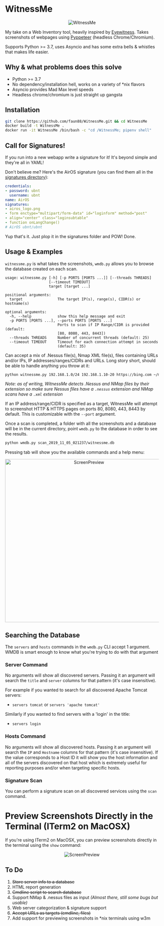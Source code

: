 # WitnessMe

<p align="center">
  <img src="https://user-images.githubusercontent.com/5151193/60783062-1f637c00-a106-11e9-83de-83ef88115f74.gif" alt="WitnessMe"/>
</p>

My take on a Web Inventory tool, heavily inspired by [Eyewitness](https://github.com/FortyNorthSecurity/EyeWitness). Takes screenshots of webpages using [Pyppeteer](https://github.com/miyakogi/pyppeteer) (headless Chrome/Chromium).

Supports Python >= 3.7, uses Asyncio and has some extra bells & whistles that makes life easier.

## Why & what problems does this solve

- Python >= 3.7
- No dependency/installation hell, works on a variety of *nix flavors
- Asyncio provides Mad Max level speeds
- Headless chrome/chromium is just straight up gangsta

## Installation

```bash
git clone https://github.com/faun88/WitnessMe.git && cd WitnessMe
docker build -t WitnessMe .
docker run -it WitnessMe /bin/bash -c "cd /WitnessMe; pipenv shell"
```

## Call for Signatures!

If you run into a new webapp write a signature for it! It's beyond simple and they're all in YAML!

Don't believe me? Here's the AirOS signature (you can find them all in the [signatures directory](https://github.com/byt3bl33d3r/WitnessMe/tree/master/witnessme/signatures)):

```yaml
credentials:
- password: ubnt
  username: ubnt
name: AirOS
signatures:
- airos_logo.png
- form enctype="multipart/form-data" id="loginform" method="post"
- align="center" class="loginsubtable"
- function onLangChange()
# AirOS ubnt/ubnt
```

Yup that's it. Just plop it in the signatures folder and POW! Done.

## Usage & Examples

`witnessme.py` is what takes the screenshots, `wmdb.py` allows you to browse the database created on each scan.

```
usage: witnessme.py [-h] [-p PORTS [PORTS ...]] [--threads THREADS]
                    [--timeout TIMEOUT]
                    target [target ...]

positional arguments:
  target                The target IP(s), range(s), CIDR(s) or hostname(s)

optional arguments:
  -h, --help            show this help message and exit
  -p PORTS [PORTS ...], --ports PORTS [PORTS ...]
                        Ports to scan if IP Range/CIDR is provided (default:
                        [80, 8080, 443, 8443])
  --threads THREADS     Number of concurrent threads (default: 25)
  --timeout TIMEOUT     Timeout for each connection attempt in seconds
                        (default: 35)
```

Can accept a mix of .Nessus file(s), Nmap XML file(s), files containing URLs and/or IPs, IP addresses/ranges/CIDRs and URLs. Long story short, should be able to handle anything you throw at it:

```bash
python witnessme.py 192.168.1.0/24 192.168.1.10-20 https://bing.com ~/my_nessus_scan.nessus ~/my_nmap_scan.xml ~/myfilewithURLSandIPs
```

*Note: as of writing, WitnessMe detects .Nessus and NMap files by their extension so make sure Nessus files have a `.nessus` extension and NMap scans have a `.xml` extension*

If an IP address/range/CIDR is specified as a target, WitnessMe will attempt to screenshot HTTP & HTTPS pages on ports 80, 8080, 443, 8443 by default. This is customizable with the `--port` argument.

Once a scan is completed, a folder with all the screenshots and a database will be in the current directory, point `wmdb.py` to the database in order to see the results.

```bash
python wmdb.py scan_2019_11_05_021237/witnessme.db
```

Pressing tab will show you the available commands and a help menu:

<p align="center">
  <img width="534" src="https://user-images.githubusercontent.com/5151193/68552696-11d14200-03d7-11ea-828f-3c744e58df86.png" alt="ScreenPreview"/>
</p>

## Searching the Database

The `servers` and `hosts` commands in the `wmdb.py` CLI accept 1 argument. WMDB is smart enough to know what you're trying to do with that argument

### Server Command

No arguments will show all discovered servers. Passing it an argument will search the `title` and `server` columns for that pattern (it's case insensitive).

For example if you wanted to search for all discovered Apache Tomcat servers:
- `servers tomcat` or `servers 'apache tomcat'`

Similarly if you wanted to find servers with a 'login' in the title:
- `servers login`

### Hosts Command

No arguments will show all discovered hosts. Passing it an argument will search the `IP` and `Hostname` columns for that pattern (it's case insensitive). If the value corresponds to a Host ID it will show you the host information and all of the servers discovered on that host which is extremely useful for reporting purposes and/or when targeting specific hosts.

### Signature Scan

You can perform a signature scan on all discovered services using the `scan` command.

# Preview Screenshots Directly in the Terminal (ITerm2 on MacOSX)

If you're using ITerm2 on MacOSX, you can preview screenshots directly in the terminal using the `show` command:

<p align="center">
  <img src="https://user-images.githubusercontent.com/5151193/68194496-5e012a00-ff72-11e9-9ccd-6a50aa384f3e.png" alt="ScreenPreview"/>
</p>

## To Do

1. ~~Store server info to a database~~
2. HTML report generation
3. ~~Cmdline script to search database~~
4. Support NMap & .nessus files as input *(Almost there, still some bugs but usable)*
5. Web server categorization & signature support
6. ~~Accept URLs as targets (cmdline, files)~~
7. Add support for previewing screenshots in *nix terminals using w3m
